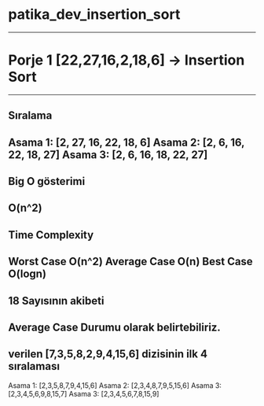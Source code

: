 # **patika_dev_insertion_sort**
---
# Porje 1 [22,27,16,2,18,6] -> Insertion Sort
-------
## Sıralama
Asama 1: [2, 27, 16, 22, 18, 6]
Asama 2: [2, 6, 16, 22, 18, 27]
Asama 3: [2, 6, 16, 18, 22, 27]
--------
## Big O gösterimi
O(n^2)
-------
## Time Complexity
Worst Case O(n^2)
Average Case O(n)
Best Case O(logn)
-----
## 18 Sayısının akibeti
Average Case Durumu olarak belirtebiliriz.
-----
## verilen [7,3,5,8,2,9,4,15,6] dizisinin ilk 4 sıralaması
Asama 1: [2,3,5,8,7,9,4,15,6] 
Asama 2: [2,3,4,8,7,9,5,15,6] 
Asama 3: [2,3,4,5,6,9,8,15,7] 
Asama 3: [2,3,4,5,6,7,8,15,9] 
